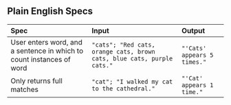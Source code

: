 ## Plain English Specs
| Spec | Input | Output |
|:---  | :---  | :----  |
|User enters word, and a sentence in which to count instances of word| `"cats"; "Red cats, orange cats, brown cats, blue cats, purple cats."`| `"'Cats' appears 5 times."`|
|Only returns full matches| `"cat"; "I walked my cat to the cathedral."`| `"'Cat' appears 1 time."`|
